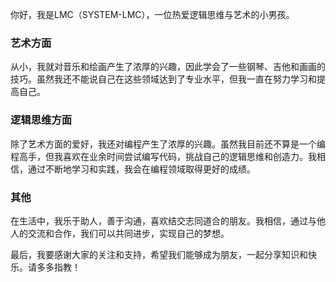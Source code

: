 你好，我是LMC（SYSTEM-LMC），一位热爱逻辑思维与艺术的小男孩。

### 艺术方面

从小，我就对音乐和绘画产生了浓厚的兴趣，因此学会了一些钢琴、吉他和画画的技巧。虽然我还不能说自己在这些领域达到了专业水平，但我一直在努力学习和提高自己。

### 逻辑思维方面

除了艺术方面的爱好，我还对编程产生了浓厚的兴趣。虽然我目前还不算是一个编程高手，但我喜欢在业余时间尝试编写代码，挑战自己的逻辑思维和创造力。我相信，通过不断地学习和实践，我会在编程领域取得更好的成绩。

### 其他

在生活中，我乐于助人，善于沟通，喜欢结交志同道合的朋友。我相信，通过与他人的交流和合作，我们可以共同进步，实现自己的梦想。

最后，我要感谢大家的关注和支持，希望我们能够成为朋友，一起分享知识和快乐。请多多指教！
